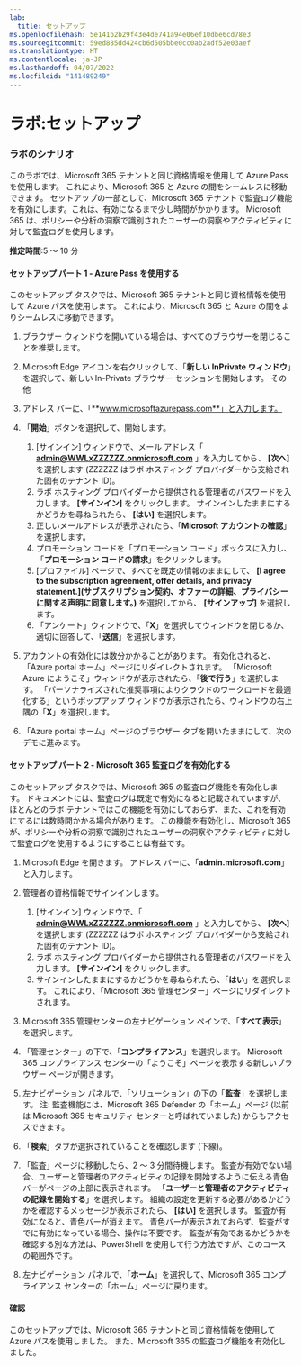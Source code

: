 ```yaml
---
lab:
  title: セットアップ
ms.openlocfilehash: 5e141b2b29f43e4de741a94e06ef10dbe6cd78e3
ms.sourcegitcommit: 59ed885dd424cb6d505bbe0cc0ab2adf52e03aef
ms.translationtype: HT
ms.contentlocale: ja-JP
ms.lasthandoff: 04/07/2022
ms.locfileid: "141489249"
---
```

# <a name="lab-setup"></a>ラボ:セットアップ

### <a name="lab-scenario"></a>ラボのシナリオ

このラボでは、Microsoft 365 テナントと同じ資格情報を使用して Azure Pass を使用します。  これにより、Microsoft 365 と Azure の間をシームレスに移動できます。 セットアップの一部として、Microsoft 365 テナントで監査ログ機能を有効にします。これは、有効になるまで少し時間がかかります。 Microsoft 365 は、ポリシーや分析の洞察で識別されたユーザーの洞察やアクティビティに対して監査ログを使用します。

**推定時間**:5 ～ 10 分

#### <a name="setup-part-1---redeem-azure-pass"></a>セットアップ パート 1 - Azure Pass を使用する
このセットアップ タスクでは、Microsoft 365 テナントと同じ資格情報を使用して Azure パスを使用します。  これにより、Microsoft 365 と Azure の間をよりシームレスに移動できます。

1. ブラウザー ウィンドウを開いている場合は、すべてのブラウザーを閉じることを推奨します。

1. Microsoft Edge アイコンを右クリックして、「**新しい InPrivate ウィンドウ**」を選択して、新しい In-Private ブラウザー セッションを開始します。 その他 

1. アドレス バーに、「**www.microsoftazurepass.com**」と入力します。  

1. 「**開始**」ボタンを選択して、開始します。

    1. [サインイン] ウィンドウで、メール アドレス「 **admin@WWLxZZZZZZ.onmicrosoft.com** 」を入力してから、 **[次へ]** を選択します (ZZZZZZ はラボ ホスティング プロバイダーから支給された固有のテナント ID)。
    1. ラボ ホスティング プロバイダーから提供される管理者のパスワードを入力します。 **[サインイン]** をクリックします。  サインインしたままにするかどうかを尋ねられたら、 **[はい]** を選択します。
    1. 正しいメールアドレスが表示されたら、「**Microsoft アカウントの確認**」を選択します。
    1. プロモーション コードを「プロモーション コード」ボックスに入力し、「**プロモーション コードの請求**」をクリックします。  
    1. [プロファイル] ページで、すべてを既定の情報のままにして、 **[I agree to the subscription agreement, offer details, and privacy statement.]\(サブスクリプション契約、オファーの詳細、プライバシーに関する声明に同意します。\)** を選択してから、 **[サインアップ]** を選択します。
    1. 「アンケート」ウィンドウで、「**X**」を選択してウィンドウを閉じるか、適切に回答して、「**送信**」を選択します。

1. アカウントの有効化には数分かかることがあります。  有効化されると、「Azure portal ホーム」ページにリダイレクトされます。 「Microsoft Azure にようこそ」ウィンドウが表示されたら、「**後で行う**」を選択します。 「パーソナライズされた推奨事項によりクラウドのワークロードを最適化する」というポップアップ ウィンドウが表示されたら、ウィンドウの右上隅の「**X**」を選択します。

1. 「Azure portal ホーム」ページのブラウザー タブを開いたままにして、次のデモに進みます。

#### <a name="setup-part-2---enable-microsoft-365-audit-log"></a>セットアップ パート 2 - Microsoft 365 監査ログを有効化する
このセットアップ タスクでは、Microsoft 365 の監査ログ機能を有効化します。  ドキュメントには、監査ログは既定で有効になると記載されていますが、ほとんどのラボ テナントではこの機能を有効にしておらず、また、これを有効にするには数時間かかる場合があります。  この機能を有効化し、Microsoft 365 が、ポリシーや分析の洞察で識別されたユーザーの洞察やアクティビティに対して監査ログを使用するようにすることは有益です。

1. Microsoft Edge を開きます。 アドレス バーに、「**admin.microsoft.com**」と入力します。

1. 管理者の資格情報でサインインします。
    1. [サインイン] ウィンドウで、「 **admin@WWLxZZZZZZ.onmicrosoft.com** 」と入力してから、 **[次へ]** を選択します (ZZZZZZ はラボ ホスティング プロバイダーから支給された固有のテナント ID)。
    1. ラボ ホスティング プロバイダーから提供される管理者のパスワードを入力します。 **[サインイン]** をクリックします。
    1. サインインしたままにするかどうかを尋ねられたら、「**はい**」を選択します。 これにより、「Microsoft 365 管理センター」ページにリダイレクトされます。

1. Microsoft 365 管理センターの左ナビゲーション ペインで、「**すべて表示**」を選択します。

1. 「管理センター」の下で、「**コンプライアンス**」を選択します。  Microsoft 365 コンプライアンス センターの「ようこそ」ページを表示する新しいブラウザー ページが開きます。  

1. 左ナビゲーション パネルで、「ソリューション」の下の「**監査**」を選択します。  注: 監査機能には、Microsoft 365 Defender の「ホーム」ページ (以前は Microsoft 365 セキュリティ センターと呼ばれていました) からもアクセスできます。

1. 「**検索**」タブが選択されていることを確認します (下線)。

1. 「監査」ページに移動したら、2 ～ 3 分間待機します。  監査が有効でない場合、ユーザーと管理者のアクティビティの記録を開始するように伝える青色バーがページの上部に表示されます。  「**ユーザーと管理者のアクティビティの記録を開始する**」を選択します。  組織の設定を更新する必要があるかどうかを確認するメッセージが表示されたら、 **[はい]** を選択します。 監査が有効になると、青色バーが消えます。  青色バーが表示されておらず、監査がすでに有効になっている場合、操作は不要です。  監査が有効であるかどうかを確認する別な方法は、PowerShell を使用して行う方法ですが、このコースの範囲外です。

1. 左ナビゲーション パネルで、「**ホーム**」を選択して、Microsoft 365 コンプライアンス センターの「ホーム」ページに戻ります。

#### <a name="review"></a>確認

このセットアップでは、Microsoft 365 テナントと同じ資格情報を使用して Azure パスを使用しました。  また、Microsoft 365 の監査ログ機能を有効化しました。
